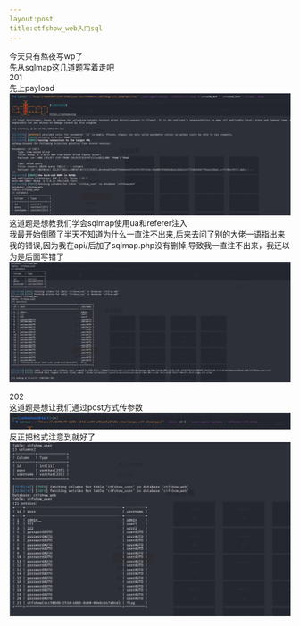 ```yaml
---
layout:post
title:ctfshow_web入门sql
---
```

今天只有熬夜写wp了  
先从sqlmap这几道题写着走吧   
201  
先上payload          
![201](assets/images/201.png)        
这道题是想教我们学会sqlmap使用ua和referer注入      
我最开始倒腾了半天不知道为什么一直注不出来,后来去问了别的大佬一语指出来我的错误,因为我在api/后加了sqlmap.php没有删掉,导致我一直注不出来，我还以为是后面写错了       
![2011](assets/images/2011.png)    

202        
这道题是想让我们通过post方式传参数      
![202](assets/images/202.png)          
反正把格式注意到就好了    
![2022](assets/images/2022.png)       
  
